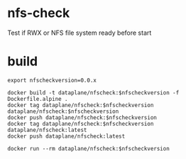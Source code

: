 # nfs-check
Test if RWX or NFS file system ready before start

# build

```shell
export nfscheckversion=0.0.x

docker build -t dataplane/nfscheck:$nfscheckversion -f Dockerfile.alpine .
docker tag dataplane/nfscheck:$nfscheckversion dataplane/nfscheck:$nfscheckversion
docker push dataplane/nfscheck:$nfscheckversion
docker tag dataplane/nfscheck:$nfscheckversion dataplane/nfscheck:latest
docker push dataplane/nfscheck:latest

docker run --rm dataplane/nfscheck:$nfscheckversion
```
